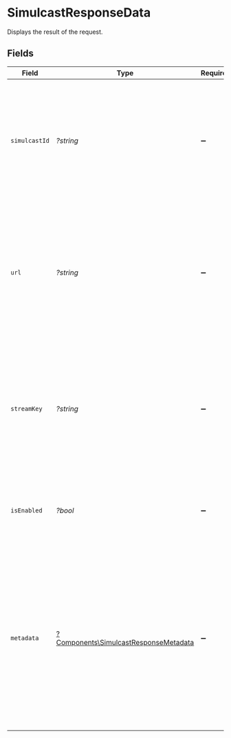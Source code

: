 # SimulcastResponseData

Displays the result of the request.


## Fields

| Field                                                                                                                                                                                                    | Type                                                                                                                                                                                                     | Required                                                                                                                                                                                                 | Description                                                                                                                                                                                              | Example                                                                                                                                                                                                  |
| -------------------------------------------------------------------------------------------------------------------------------------------------------------------------------------------------------- | -------------------------------------------------------------------------------------------------------------------------------------------------------------------------------------------------------- | -------------------------------------------------------------------------------------------------------------------------------------------------------------------------------------------------------- | -------------------------------------------------------------------------------------------------------------------------------------------------------------------------------------------------------- | -------------------------------------------------------------------------------------------------------------------------------------------------------------------------------------------------------- |
| `simulcastId`                                                                                                                                                                                            | *?string*                                                                                                                                                                                                | :heavy_minus_sign:                                                                                                                                                                                       | When you create the new simulcast, FastPix assign a universal unique identifier which can contain a maximum of 255 characters.                                                                           | 8717422d89288ad5958d4a86e9afe2a2                                                                                                                                                                         |
| `url`                                                                                                                                                                                                    | *?string*                                                                                                                                                                                                | :heavy_minus_sign:                                                                                                                                                                                       | The RTMP hostname, combined with the application name, is crucial for connecting to third-party live streaming services and transmitting the live stream.                                                | rtmp://hyd01.contribute.live-video.net/app/                                                                                                                                                              |
| `streamKey`                                                                                                                                                                                              | *?string*                                                                                                                                                                                                | :heavy_minus_sign:                                                                                                                                                                                       | A unique stream key is generated for streaming, allowing the user to start streaming on any third-party platform using this key.                                                                         | 9310547d1df9c219d851d91d5b768b36k61a264dcc447b63da6fb79ef925cd76d                                                                                                                                        |
| `isEnabled`                                                                                                                                                                                              | *?bool*                                                                                                                                                                                                  | :heavy_minus_sign:                                                                                                                                                                                       | When the value is true, the simulcast will be enabled for the given stream                                                                                                                               | true                                                                                                                                                                                                     |
| `metadata`                                                                                                                                                                                               | [?Components\SimulcastResponseMetadata](../../Models/Components/SimulcastResponseMetadata.md)                                                                                                            | :heavy_minus_sign:                                                                                                                                                                                       | Arbitrary user-supplied metadata that will be included in the simulcast details. Can be used to store your own ID for a video along with the simulcast. Max:255 characters, Upto 10 entries are allowed. |                                                                                                                                                                                                          |
